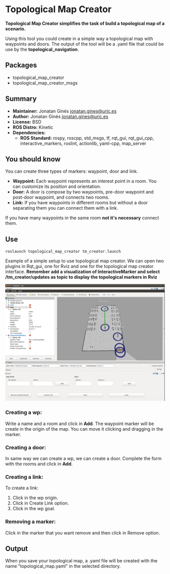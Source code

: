# Topological Map Creator
**Topological Map Creator simplifies the task of build a topological map of a scenario.**

Using this tool you could create in a simple way a topological map with waypoints and doors. The output of the tool will be a .yaml file that could be use by the **topological_navigation**.

## Packages

- topological_map_creator
- topological_map_creator_msgs

## Summary

- **Maintainer:** Jonatan Ginés <jonatan.gines@urjc.es>
- **Author:** Jonatan Ginés <jonatan.gines@urjc.es>
- **License:** BSD
- **ROS Distro:** Kinetic
- **Dependencies:**
  - **ROS Standard:** rospy, roscpp, std_msgs, tf, rqt_gui, rqt_gui_cpp, interactive_markers, roslint, actionlib, yaml-cpp, map_server

## You should know

You can create three types of markers: waypoint, door and link.
- **Waypoint:** Each waypoint represents an interest point in a room. You can customize its position and orientation.
- **Door:** A door is compose by two waypoints, pre-door waypoint and post-door waypoint, and connects two rooms.
- **Link:** If you have waypoints in different rooms but without a door separating them you can connect them with a link.

If you have many waypoints in the same room **not it's necessary** connect them.

## Use
```
roslaunch topological_map_creator tm_creator.launch

```

Example of a simple setup to use topological map creator. We can open two plugins in Rqt_gui, one for Rviz and one for the topological map creator interface. **Remember add a visualization of InteractiveMarker and select /tm_creator/updates as topic to display the topological markers in Rviz**

![Setup for topological map creator](doc/tm_setup.png)

### Creating a wp:
Write a name and a room and click in **Add**. The waypoint marker will be create in the origin of the map. You can move it clicking and dragging in the marker.

### Creating a door:
In same way we can create a wp, we can create a door. Complete the form with the rooms and click in **Add**.

### Creating a link:
To create a link:
  1. Click in the wp origin.
  2. Click in Create Link option.
  3. Click in the wp goal.

### Removing a marker:
Click in the marker that you want remove and then click in Remove option.

## Output
When you save your topological map, a .yaml file will be created with the name "topological_map.yaml" in the selected directory.
